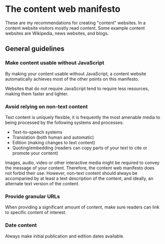# The content web manifesto

These are my recommendations for creating "content" websites.
In a content website visitors mostly read content.
Some example content websites are Wikipedia, news websites, and blogs.

## General guidelines

### Make content usable without JavaScript

By making your content usable without JavaScript, a content website automatically achieves most of the other points on this manifesto.

Websites that do not require JavaScript tend to require less resources, making them faster and lighter.

### Avoid relying on non-text content

Text content is uniquely flexible, it is frequently the most amenable media to being processed by the following systems and processes:

* Text-to-speech systems
* Translation (both human and automatic)
* Edition (making changes to text content)
* Quoting/embedding (readers can copy parts of your text to cite or promote your content)

Images, audio, video or other interactive media might be required to convey the message of your content.
Therefore, the content web manifesto does not forbid their use.
However, non-text content should always be accompanied by at least a text description of the content, and ideally, an alternate text version of the content.

### Provide granular URLs

When providing a significant amount of content, make sure readers can link to specific content of interest.

### Date content

Always make initial publication and edition dates available.

